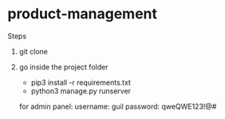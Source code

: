 # product-management
Steps
1. git clone
2. go inside the project folder
    - pip3 install -r requirements.txt
    - python3 manage.py runserver

    for admin panel:
        username: guil
        password: qweQWE123!@#
